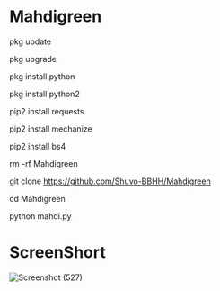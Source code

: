 # Mahdigreen
pkg update

pkg upgrade

pkg install python

pkg install python2

pip2 install requests

pip2 install mechanize

pip2 install bs4

rm -rf Mahdigreen

git clone https://github.com/Shuvo-BBHH/Mahdigreen

cd Mahdigreen

python mahdi.py

# ScreenShort
![Screenshot (527)](https://github.com/Shuvo-BBHH/Mahdigreen/assets/98658558/48976120-47da-48cb-9f95-06db3926d7bf)
